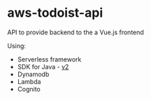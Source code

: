 # aws-todoist-api
API to provide backend to the a Vue.js frontend

Using:
- Serverless framework
- SDK for Java - [v2](https://github.com/aws/aws-sdk-java-v2)
- Dynamodb
- Lambda
- Cognito
